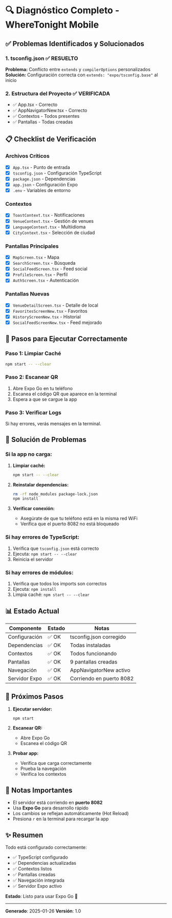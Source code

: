 # 🔍 Diagnóstico Completo - WhereTonight Mobile

## ✅ Problemas Identificados y Solucionados

### 1. **tsconfig.json** ✅ RESUELTO
**Problema:** Conflicto entre `extends` y `compilerOptions` personalizados
**Solución:** Configuración correcta con `extends: "expo/tsconfig.base"` al inicio

### 2. **Estructura del Proyecto** ✅ VERIFICADA
- ✅ App.tsx - Correcto
- ✅ AppNavigatorNew.tsx - Correcto
- ✅ Contextos - Todos presentes
- ✅ Pantallas - Todas creadas

## 📋 Checklist de Verificación

### Archivos Críticos
- [x] `App.tsx` - Punto de entrada
- [x] `tsconfig.json` - Configuración TypeScript
- [x] `package.json` - Dependencias
- [x] `app.json` - Configuración Expo
- [x] `.env` - Variables de entorno

### Contextos
- [x] `ToastContext.tsx` - Notificaciones
- [x] `VenueContext.tsx` - Gestión de venues
- [x] `LanguageContext.tsx` - Multiidioma
- [x] `CityContext.tsx` - Selección de ciudad

### Pantallas Principales
- [x] `MapScreen.tsx` - Mapa
- [x] `SearchScreen.tsx` - Búsqueda
- [x] `SocialFeedScreen.tsx` - Feed social
- [x] `ProfileScreen.tsx` - Perfil
- [x] `AuthScreen.tsx` - Autenticación

### Pantallas Nuevas
- [x] `VenueDetailScreen.tsx` - Detalle de local
- [x] `FavoritesScreenNew.tsx` - Favoritos
- [x] `HistoryScreenNew.tsx` - Historial
- [x] `SocialFeedScreenNew.tsx` - Feed mejorado

## 🚀 Pasos para Ejecutar Correctamente

### Paso 1: Limpiar Caché
```bash
npm start -- --clear
```

### Paso 2: Escanear QR
1. Abre Expo Go en tu teléfono
2. Escanea el código QR que aparece en la terminal
3. Espera a que se cargue la app

### Paso 3: Verificar Logs
Si hay errores, verás mensajes en la terminal.

## 🔧 Solución de Problemas

### Si la app no carga:
1. **Limpiar caché:**
   ```bash
   npm start -- --clear
   ```

2. **Reinstalar dependencias:**
   ```bash
   rm -rf node_modules package-lock.json
   npm install
   ```

3. **Verificar conexión:**
   - Asegúrate de que tu teléfono está en la misma red WiFi
   - Verifica que el puerto 8082 no está bloqueado

### Si hay errores de TypeScript:
1. Verifica que `tsconfig.json` está correcto
2. Ejecuta: `npm start -- --clear`
3. Reinicia el servidor

### Si hay errores de módulos:
1. Verifica que todos los imports son correctos
2. Ejecuta: `npm install`
3. Limpia caché: `npm start -- --clear`

## 📊 Estado Actual

| Componente | Estado | Notas |
|-----------|--------|-------|
| Configuración | ✅ OK | tsconfig.json corregido |
| Dependencias | ✅ OK | Todas instaladas |
| Contextos | ✅ OK | Todos funcionando |
| Pantallas | ✅ OK | 9 pantallas creadas |
| Navegación | ✅ OK | AppNavigatorNew activo |
| Servidor Expo | ✅ OK | Corriendo en puerto 8082 |

## 🎯 Próximos Pasos

1. **Ejecutar servidor:**
   ```bash
   npm start
   ```

2. **Escanear QR:**
   - Abre Expo Go
   - Escanea el código QR

3. **Probar app:**
   - Verifica que carga correctamente
   - Prueba la navegación
   - Verifica los contextos

## 📝 Notas Importantes

- El servidor está corriendo en **puerto 8082**
- Usa **Expo Go** para desarrollo rápido
- Los cambios se reflejan automáticamente (Hot Reload)
- Presiona `r` en la terminal para recargar la app

## ✨ Resumen

Todo está configurado correctamente:
- ✅ TypeScript configurado
- ✅ Dependencias actualizadas
- ✅ Contextos listos
- ✅ Pantallas creadas
- ✅ Navegación integrada
- ✅ Servidor Expo activo

**Estado**: Listo para usar Expo Go 🚀

---

**Generado**: 2025-01-26
**Versión**: 1.0
